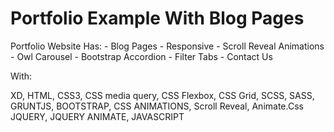 # Portfolio Example With Blog Pages

Portfolio Website Has:
    - Blog Pages
    - Responsive
    - Scroll Reveal Animations
    - Owl Carousel
    - Bootstrap Accordion
    - Filter Tabs
    - Contact Us
    
With:

XD, HTML, CSS3, CSS media query, CSS Flexbox, CSS Grid, SCSS, SASS, GRUNTJS, BOOTSTRAP, CSS ANIMATIONS, Scroll Reveal, Animate.Css
JQUERY, JQUERY ANIMATE, JAVASCRIPT
